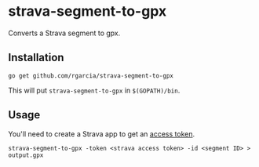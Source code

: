 # strava-segment-to-gpx

Converts a Strava segment to gpx.

## Installation

```
go get github.com/rgarcia/strava-segment-to-gpx
```

This will put `strava-segment-to-gpx` in `$(GOPATH)/bin`.

## Usage

You'll need to create a Strava app to get an [access token](https://www.strava.com/settings/api).

```
strava-segment-to-gpx -token <strava access token> -id <segment ID> > output.gpx
```

